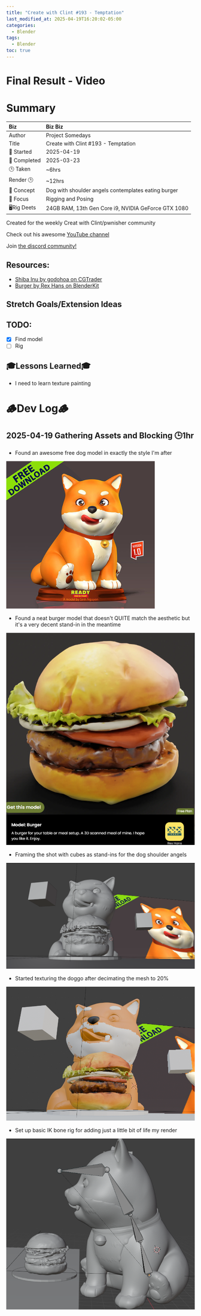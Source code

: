 ```yaml
---
title: "Create with Clint #193 - Temptation"
last_modified_at: 2025-04-19T16:20:02-05:00
categories:
  - Blender
tags:
  - Blender
toc: true
---
```


# Final Result - Video
<!-- [![Watch the video](https://img.youtube.com/vi/4eS8dGd9_TI/maxresdefault.jpg)](https://youtu.be/4eS8dGd9_TI) -->

# Summary

| Biz             | Biz Biz                               |
|:--------           | :---------                                |
| Author          | Project Somedays                      |
| Title           | Create with Clint #193 - Temptation |
| 📅 Started      | 2025-04-19  |
| 📅 Completed    | 2025-03-23  |
| 🕒 Taken        | ~6hrs                                  |
| Render 🕒       | ~12hrs |
| 🤯 Concept      | Dog with shoulder angels contemplates eating burger |
| 🔎 Focus        | Rigging and Posing        |
| 🖥️Rig Deets     | 24GB RAM, 13th Gen Core i9, NVIDIA GeForce GTX 1080 |

Created for the weekly Creat with Clint/pwnisher community

Check out his awesome [YouTube channel](https://www.youtube.com/c/pwnisher)

Join [the discord community!](https://discord.com/channels/673719770410909696/688444060737994785/922141725944872980)

## Resources:
- [Shiba Inu by godohoa on CGTrader](https://www.cgtrader.com/free-3d-print-models/miniatures/figurines/shiba-inu-happy-new-year-2023)
- [Burger by Rex Hans on BlenderKit](https://www.blenderkit.com/asset-gallery-detail/edbabc27-8384-4d37-9daf-0b4539e0689e/)
## Stretch Goals/Extension Ideas


## TODO:
- [x] Find model
- [ ] Rig

## 🎓Lessons Learned🎓
- I need to learn texture painting


# 🪵Dev Log🪵

## 2025-04-19 Gathering Assets and Blocking 🕒1hr
- Found an awesome free dog model in exactly the style I'm after

![So cute!](/assets/images/2025-04-19_DogModel.png)

- Found a neat burger model that doesn't QUITE match the aesthetic but it's a very decent stand-in in the meantime

![Makes me hungry](/assets/images/2025-04-19_BurderModel.png)

- Framing the shot with cubes as stand-ins for the dog shoulder angels

![I'm sure this will change MANY times](/assets/images/2025-04-19%20Framing.png)

- Started texturing the doggo after decimating the mesh to 20%

![This will take a little while](/assets/images/2025-04-19%20Begin%20Texturing.png)

- Set up basic IK bone rig for adding just a little bit of life my render

![Rigging - EVENTUALLY it'll make more sense... I hope...](/assets/images/2025-04-19%20Rigging%20for%20basic%20animation.png)
